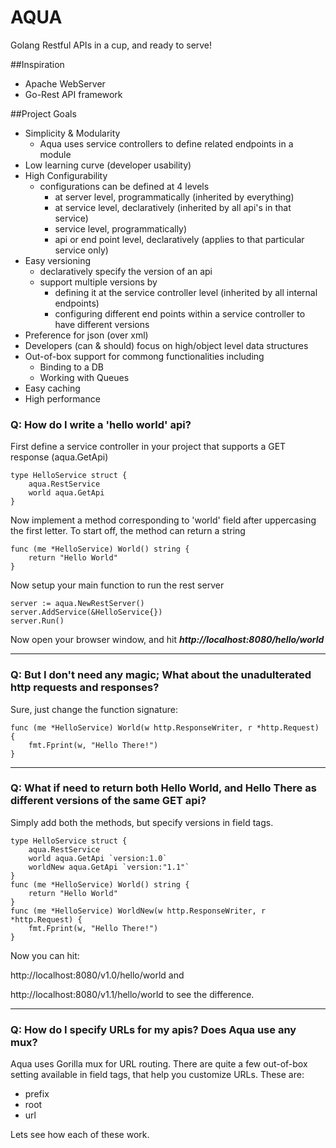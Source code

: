 # AQUA
Golang Restful APIs in a cup, and ready to serve!


##Inspiration
- Apache WebServer
- Go-Rest API framework

##Project Goals

-  Simplicity & Modularity
   -  Aqua uses service controllers to define related endpoints in a module
- Low learning curve (developer usability)
- High Configurability
   - configurations can be defined at 4 levels 
     - at server level, programmatically (inherited by everything)
     - at service level, declaratively (inherited by all api's in that service)
     - service level, programmatically)
     - api or end point level, declaratively (applies to that particular service only)
- Easy versioning
	- declaratively specify the version of an api
	- support multiple versions by 
	  - defining it at the service controller level (inherited by all internal endpoints)
	  - configuring different end points within a service controller to have different versions
- Preference for json (over xml)
- Developers (can & should) focus on high/object level data structures
- Out-of-box support for commong functionalities including
   - Binding to a DB
   - Working with Queues
- Easy caching
- High performance


### Q: How do I write a 'hello world' api?
First define a service controller in your project that supports a GET response (aqua.GetApi)

```
type HelloService struct {
	aqua.RestService
	world aqua.GetApi
}
```

Now implement a method corresponding to 'world' field after uppercasing the first letter. To start off, the method can return a string

```
func (me *HelloService) World() string {
	return "Hello World"
}
```

Now setup your main function to run the rest server

```
server := aqua.NewRestServer()
server.AddService(&HelloService{})
server.Run()
```

Now open your browser window, and hit ***http://localhost:8080/hello/world***

---

### Q: But I don't need any magic; What about the unadulterated http requests and responses?

Sure, just change the function signature:

```
func (me *HelloService) World(w http.ResponseWriter, r *http.Request) {
	fmt.Fprint(w, "Hello There!")
}
```
---
### Q: What if need to return both Hello World, and Hello There as different versions of the same GET api?

Simply add both the methods, but specify versions in field tags.

```
type HelloService struct {
	aqua.RestService
	world aqua.GetApi `version:1.0`
	worldNew aqua.GetApi `version:"1.1"`
}
func (me *HelloService) World() string {
	return "Hello World"
}
func (me *HelloService) WorldNew(w http.ResponseWriter, r *http.Request) {
	fmt.Fprint(w, "Hello There!")
}
```
Now you can hit:

http://localhost:8080/v1.0/hello/world and

http://localhost:8080/v1.1/hello/world to see the difference.

---

### Q: How do I specify URLs for my apis? Does Aqua use any mux?

Aqua uses Gorilla mux for URL routing. There are quite a few out-of-box setting available in field tags, that help you customize URLs. These are:

- prefix
- root
- url

Lets see how each of these work. 